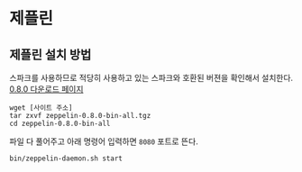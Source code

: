 # 제플린

## 제플린 설치 방법

스파크를 사용하므로 적당히 사용하고 있는 스파크와 호환된 버젼을 확인해서 설치한다.
[0.8.0 다운로드 페이지](http://www.apache.org/dyn/closer.cgi/zeppelin/zeppelin-0.8.0/zeppelin-0.8.0-bin-all.tgz)

```
wget [사이트 주소]
tar zxvf zeppelin-0.8.0-bin-all.tgz
cd zeppelin-0.8.0-bin-all
```

파일 다 풀어주고 아래 명령어 입력하면 `8080` 포트로 뜬다.
```
bin/zeppelin-daemon.sh start
```

